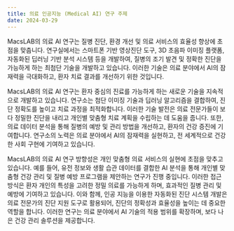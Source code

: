 ```yaml
---
title: 의료 인공지능 (Medical AI) 연구 주제
date: 2024-03-29
---
```



MacsLAB의 의료 AI 연구는 질병 진단, 환경 개선 및 의료 서비스의 효율성 향상에 초점을 맞춥니다. 연구실에서는 스마트폰 기반 영상진단 도구, 3D 초음파 이미징 플랫폼, 자동화된 딥러닝 기반 분석 시스템 등을 개발하여, 질병의 조기 발견 및 정확한 진단을 가능하게 하는 최첨단 기술을 개발하고 있습니다. 이러한 기술은 의료 분야에서 AI의 잠재력을 극대화하고, 환자 치료 결과를 개선하기 위한 것입니다.

<!--more-->

MacsLAB의 의료 AI 연구는 환자 중심의 진료를 가능하게 하는 새로운 기술을 지속적으로 개발하고 있습니다. 연구소는 첨단 이미징 기술과 딥러닝 알고리즘을 결합하여, 진단 정확도를 높이고 치료 과정을 최적화합니다. 이러한 기술 발전은 의료 전문가들이 보다 정밀한 진단을 내리고 개인별 맞춤형 치료 계획을 수립하는 데 도움을 줍니다. 또한, 의료 데이터 분석을 통해 질병의 예방 및 관리 방법을 개선하고, 환자의 건강 증진에 기여합니다. 연구소의 노력은 의료 분야에서 AI의 잠재력을 실현하고, 전 세계적으로 건강한 사회 구현에 기여하고 있습니다.

MacsLAB의 의료 AI 연구 방향성은 개인 맞춤형 의료 서비스의 실현에 초점을 맞추고 있습니다. 예를 들어, 유전 정보와 생활 습관 데이터를 결합한 AI 분석을 통해 개인별 맞춤형 건강 관리 및 질병 예방 프로그램을 제안하는 연구가 진행 중입니다. 이러한 접근 방식은 환자 개인의 특성을 고려한 정밀 의료를 가능하게 하며, 효과적인 질병 관리 및 예방에 기여하고 있습니다. 이와 함께, 인공 지능을 이용한 자동화된 진단 시스템 개발은 의료 전문가의 진단 지원 도구로 활용되어, 진단의 정확성과 효율성을 높이는 데 중요한 역할을 합니다. 이러한 연구는 의료 분야에서 AI 기술의 적용 범위를 확장하며, 보다 나은 건강 관리 솔루션을 제공합니다.